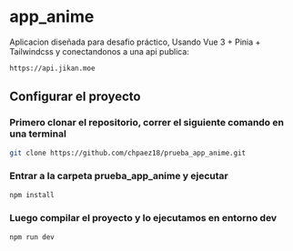 # app_anime

Aplicacion diseñada para desafio práctico, Usando Vue 3 + Pinia + Tailwindcss y conectandonos a una api publica:
```sh
https://api.jikan.moe
```


## Configurar el proyecto

### Primero clonar el repositorio, correr el siguiente comando en una terminal

```sh
git clone https://github.com/chpaez18/prueba_app_anime.git
```

### Entrar a la carpeta prueba_app_anime y ejecutar

```sh
npm install
```

### Luego compilar el proyecto y lo ejecutamos en entorno dev

```sh
npm run dev
```
